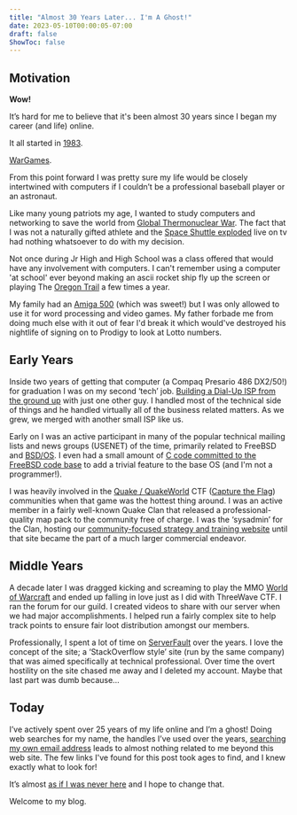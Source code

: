 ```yaml
---
title: "Almost 30 Years Later... I'm A Ghost!"
date: 2023-05-10T00:00:05-07:00
draft: false
ShowToc: false
---
```


## Motivation
**Wow!**

It’s hard for me to believe that it's been almost 30 years since I began my career (and life) online.

It all started in [1983](https://www.youtube.com/watch?v=Dz0DfKnG5UE).

[WarGames](https://en.wikipedia.org/wiki/WarGames).

From this point forward I was pretty sure my life would be closely intertwined with computers if I couldn’t be a professional baseball player or an astronaut.

Like many young patriots my age, I wanted to study computers and networking to save the world from [Global Thermonuclear War](https://youtu.be/LD2MJ5_SvUw).  The fact that I was not a naturally gifted athlete and the [Space Shuttle exploded](https://en.wikipedia.org/wiki/Space_Shuttle_Challenger_disaster) live on tv had nothing whatsoever to do with my decision.

Not once during Jr High and High School was a class offered that would have any involvement with computers.  I can't remember using a computer 'at school' ever beyond making an ascii rocket ship fly up the screen or playing The [Oregon Trail](https://en.wikipedia.org/wiki/The_Oregon_Trail_(series)) a few times a year.  

My family had an [Amiga 500](https://en.wikipedia.org/wiki/Amiga_500) (which was sweet!) but I was only allowed to use it for word processing and video games.  My father forbade me from doing much else with it out of fear I'd break it which would've destroyed his nightlife of signing on to Prodigy to look at Lotto numbers.

## Early Years
Inside two years of getting that computer (a Compaq Presario 486 DX2/50!) for graduation I was on my second ‘tech’ job.  [Building a Dial-Up ISP from the ground up](https://web.archive.org/web/20040131221739/http://www.grin.net/news/) with just one other guy.  I handled most of the technical side of things and he handled virtually all of the business related matters.  As we grew, we merged with another small ISP like us.

Early on I was an active participant in many of the popular technical mailing lists and news groups (USENET) of the time, primarily related to FreeBSD and [BSD/OS](https://en.wikipedia.org/wiki/BSD/OS).  I even had a small amount of [C code committed to the FreeBSD code base](https://github.com/freebsd/freebsd-src/commit/f0ee9598413c072b9bb8487479b8e1a514b8d98d) to add a trivial feature to the base OS (and I'm not a programmer!).

I was heavily involved in the [Quake / QuakeWorld](https://quake.fandom.com/wiki/QuakeWorld) CTF ([Capture the Flag](https://quake.fandom.com/wiki/Threewave_Capture)) communities when that game was the hottest thing around.  I was an active member in a fairly well-known Quake Clan that released a professional-quality map pack to the community free of charge.  I was the ‘sysadmin’ for the Clan, hosting our [community-focused strategy and training website](https://web.archive.org/web/19970607140926/http://www.planetquake.com/academy/courtyard.htm) until that site became the part of a much larger commercial endeavor.

## Middle Years
A decade later I was dragged kicking and screaming to play the MMO [World of Warcraft](https://worldofwarcraft.blizzard.com/en-us/) and ended up falling in love just as I did with ThreeWave CTF.  I ran the forum for our guild.  I created videos to share with our server when we had major accomplishments.  I helped run a fairly complex site to help track points to ensure fair loot distribution amongst our members.

Professionally, I spent a lot of time on [ServerFault](https://serverfault.com/) over the years.  I love the concept of the site; a ‘StackOverflow style’ site (run by the same company) that was aimed specifically at technical professional.  Over time the overt hostility on the site chased me away and I deleted my account.  Maybe that last part was dumb because…

## Today
I’ve actively spent over 25 years of my life online and I’m a ghost!  Doing web searches for my name, the handles I’ve used over the years, [searching my own email address](https://www.google.com/search?q=jon%40yoonix.com) leads to almost nothing related to me beyond this web site.  The few links I've found for this post took ages to find, and I knew exactly what to look for!

It’s almost [as if I was never here](https://www.google.com/search?q=yoonix) and I hope to change that.

Welcome to my blog.